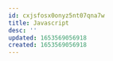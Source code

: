 ```yaml
---
id: cxjsfosx0onyz5nt07qna7w
title: Javascript
desc: ''
updated: 1653569056918
created: 1653569056918
---
```



